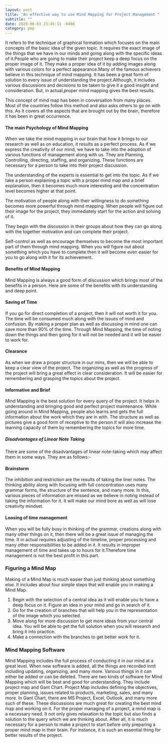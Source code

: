 ```yaml
---
layout: post
title: "An effective way to use Mind Mapping for Project Management "
subtitle: ""
date: 2020-06-03 23:45:13 -0400
category: pmp
---
```

 
It refers to the technique of graphical formation which focuses on the main concepts of the basic idea of the given topic. It requires the exact image of the things that we have in our minds and going along with the specific ideas of it.People who are going to make their project keep a deep focus on the proper image of it. They make a proper idea of it by adding images along with various colors for a perfect appearance.Many of the famous achievers believe in this technique of mind mapping. It has been a great form of solution to every issue of understanding the project.Although, it includes various discussions and decisions to be taken to give it a good insight and consideration. But, in actual,proper mind mapping gives the best results.  
 
This concept of mind map has been in conversation from many places. Most of the countries follow this method and also asks others to go on with this. As it covers all the aspects that are brought out by the brain, therefore it has been in great occurrence. 
 
#### The main Psychology of Mind Mapping
 
When we take the mind mapping in our brain that how it brings to our research as well as on education,  it results as a perfect process.
As if we express the creativity of our mind, we have to take into the adoption of various functions of management along with us. They are Planning, Controlling, directing, staffing, and organizing.  These functions are necessary for a person to take into their project discussion. 
 
The understanding of the experts is essential to get into the topic. As if we take a person explaining a topic with a proper mind map and a brief explanation, then it becomes much more interesting and the concentration level becomes higher at that point. 
 
The motivation of people along with their willingness to do something becomes more powerful through mind mapping. When people will figure out their image for the project, they immediately start for the action and solving of it. 
 
They begin with the discussion in their groups about how they can go along with the together motivation and can complete their project. 
 
Self-control as well as encourage themselves to become the most important part of them through mind mapping. When you will figure out about something which you have to complete then it will become even easier for you to go along with it for its achievement. 
 
#### Benefits of Mind Mapping

Mind Mapping is always a good form of discussion which brings most of the benefits in a person. Here are some of the benefits with its understanding and deep point. 
 
#### Saving of Time

If you go for direct completion of a project, then it will not worth it for you. The time will be consumed much along with the issues of mind and confusion. By making a proper plan as well as discussing in mind one can save more than 90% of the time. Through Mind Mapping, the time of noting down the things and then going for it will not be needed and it will be easier to work for. 


#### Clearance

As when we draw a proper structure in our mins, then we will be able to keep a clear view of the project. The organizing as well as the progress of the project will bring a great effect in clear consideration. It will be easier for remembering and grasping the topics about the project. 

#### Informative and Brief
Mind Mapping is the best solution for every query of the project. It helps in understanding and bringing good and perfect project maintenance. While going around in Mind Mapping, people also learns and gets the full information about the work which they are in with. The structure as well as pictures give a good form of receptive to the person.It will also increase the learning capacity of them by remembering the topics for more time. 

##### Disadvantages of Linear Note Taking 

There are some of the disadvantages of linear note-taking which may affect them in some ways. They are as follows:-
 
####  Brainstorm
The inhibition and restriction are the results of taking the liner notes. The thinking ability along with focusing with full concentration uses many grammar forms, the structure of the sentence, and many more. In this, various pieces of information are missed as we believe in noting instead of taking the information for it. It will make our mind bore as well as will lose creativity mindset.     
 
####  Loosing of time management 
 
When you will be fully busy in thinking of the grammar, creations along with many other things on it, then there will be a great issue of managing the time. It in actual requires adjusting of the timeline, proper processing and many other responsibilities to be added in it. It results in improper management of time and takes up to hours for it.Therefore time management is not the best profit in this part. 


### Figuring a Mind Map

Making of a Mind Map is much easier than just thinking about something else. It includes about four simple steps that will enable you in making a Mind Map. 
 
1.	Begin with the selection of a central idea as it will enable you to have a deep focus on it. Figure an idea in 
your mind and go in search of it. 
2.	Go for the creation of branches that will help you in the representation of the image which you selected. 
3.	Move along for more discussion to get more ideas from your central idea. You will be able to get the full 
solution when you will research and bring it into practice. 
4.	Make a connection with the branches to get better work for it. 
 

### Mind Mapping Software 

Mind Mapping includes the full process of conducting it in our mind at a great level. When new software is added, all the things are recorded innit including updating, organizing, and many more. Various things in it can either be added or can be deleted. There are two kinds of software for Mind Mapping which will be best and good for understanding. They include project map and Gant Chart. Project Map includes defining the objectives, proper planning, issues related to products, marketing, sales, and many more. In Gant Chart, there are MS Project, Excel, Outlook, and many more such of these. These discussions are much great for creating the best mind map and working on it. For the proper managing of a project, a mind map is a necessary need. It not only gives relaxation to the topic but  also finds a solution to the query which we are thinking about. After all, it is much necessary for a person to make  a project to start before  only preparing a proper mind map in their brain. For instance, it is such an essential  thing for better results of the project. 



